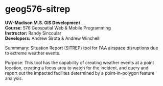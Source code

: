 # geog576-sitrep
<strong>UW-Madison M.S. GIS Development</strong><br>
<b>Course:</b> 576 Geospatial Web & Mobile Programming<br>
<b>Instructor:</b> Randy Sincoular<br>
<b>Developers:</b> Andrew Sirota & Andrew Winchell

Summmary: Situation Report (SITREP) tool for FAA airspace disruptions due to extreme weather events.

Purpose: This tool has the capability of creating weather events at a point location, creating a focus area to watch for the incident, and query and report out the impacted facilites determined by a point-in-polygon feature analysis.
